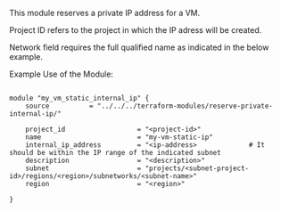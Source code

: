 This module reserves a private IP address for a VM.

Project ID refers to the project in which the IP adress will be created.

Network field requires the full qualified name as indicated in the below example.

Example Use of the Module:

```hcl

module "my_vm_static_internal_ip" {
    source          = "../../../terraform-modules/reserve-private-internal-ip/"

    project_id                  = "<project-id>"
    name                        = "my-vm-static-ip"
    internal_ip_address         = "<ip-address>             # It should be within the IP range of the indicated subnet
    description                 = "<description>"
    subnet                      = "projects/<subnet-project-id>/regions/<region>/subnetworks/<subnet-name>"
    region                      = "<region>"

}

```